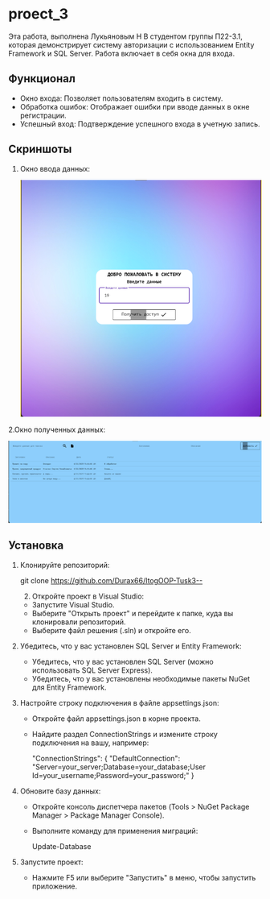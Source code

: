 # proect_3
Эта работа, выполнена Лукьяновым Н В студентом группы П22-3.1, которая демонстрирует систему авторизации с использованием Entity Framework и SQL Server. Работа включает в себя окна для входа.

## Функционал

- Окно входа: Позволяет пользователям входить в систему.
- Обработка ошибок: Отображает ошибки при вводе данных в окне регистрации.
- Успешный вход: Подтверждение успешного входа в учетную запись.


## Скриншоты

1. Окно ввода данных:
   
   ![](https://github.com/Durax66/ItogOOP-Tusk3--/blob/master/screenshots/screen%201.png)

2.Окно полученных данных:

   ![](https://github.com/Durax66/ItogOOP-Tusk3--/blob/master/screenshots/screen%202.png)
## Установка

1. Клонируйте репозиторий:
   
   git clone https://github.com/Durax66/ItogOOP-Tusk3--
    
   2. Откройте проект в Visual Studio:
   - Запустите Visual Studio.
   - Выберите "Открыть проект" и перейдите к папке, куда вы клонировали репозиторий.
   - Выберите файл решения (.sln) и откройте его.

3. Убедитесь, что у вас установлен SQL Server и Entity Framework:
   - Убедитесь, что у вас установлен SQL Server (можно использовать SQL Server Express).
   - Убедитесь, что у вас установлены необходимые пакеты NuGet для Entity Framework.

4. Настройте строку подключения в файле appsettings.json:
   - Откройте файл appsettings.json в корне проекта.
   - Найдите раздел ConnectionStrings и измените строку подключения на вашу, например:
     
     "ConnectionStrings": {
         "DefaultConnection": "Server=your_server;Database=your_database;User   Id=your_username;Password=your_password;"
     }
     

5. Обновите базу данных:
   - Откройте консоль диспетчера пакетов (Tools > NuGet Package Manager > Package Manager Console).
   - Выполните команду для применения миграций:
     
     Update-Database
     

6. Запустите проект:
   - Нажмите F5 или выберите "Запустить" в меню, чтобы запустить приложение.
